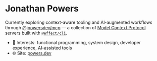 # Jonathan Powers

Currently exploring context-aware tooling and AI-augmented workflows through [@jpowersdev/mcp](https://github.com/jpowersdev/mcp) — a collection of [Model Context Protocol](https://modelcontextprotocol.io) servers built with [`@effect/cli`](https://github.com/Effect-TS/cli).

- 🧠 Interests: functional programming, system design, developer experience, AI-assisted tools
- 🌐 Site: [powers.dev](https://powers.dev)
